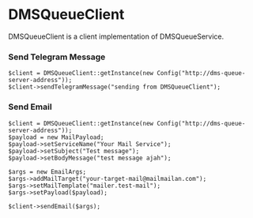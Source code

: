 # DMSQueueClient
DMSQueueClient is a client implementation of DMSQueueService.

### Send Telegram Message 
```
$client = DMSQueueClient::getInstance(new Config("http://dms-queue-server-address"));
$client->sendTelegramMessage("sending from DMSQueueClient");
```

### Send Email 
```
$client = DMSQueueClient::getInstance(new Config("http://dms-queue-server-address"));
$payload = new MailPayload;
$payload->setServiceName("Your Mail Service");
$payload->setSubject("Test message");
$payload->setBodyMessage("test message ajah");

$args = new EmailArgs;
$args->addMailTarget("your-target-mail@mailmailan.com");
$args->setMailTemplate("mailer.test-mail");
$args->setPayload($payload);

$client->sendEmail($args);
```
